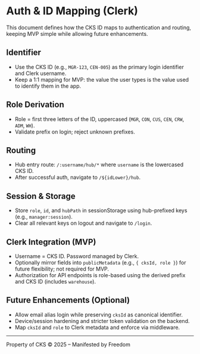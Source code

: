 # Auth & ID Mapping (Clerk)

This document defines how the CKS ID maps to authentication and routing, keeping MVP simple while allowing future enhancements.

## Identifier

- Use the CKS ID (e.g., `MGR-123`, `CEN-005`) as the primary login identifier and Clerk username.
- Keep a 1:1 mapping for MVP: the value the user types is the value used to identify them in the app.

## Role Derivation

- Role = first three letters of the ID, uppercased (`MGR`, `CON`, `CUS`, `CEN`, `CRW`, `ADM`, `WH`).
- Validate prefix on login; reject unknown prefixes.

## Routing

- Hub entry route: `/:username/hub/*` where `username` is the lowercased CKS ID.
- After successful auth, navigate to `/${idLower}/hub`.

## Session & Storage

- Store `role`, `id`, and `hubPath` in sessionStorage using hub-prefixed keys (e.g., `manager:session`).
- Clear all relevant keys on logout and navigate to `/login`.

## Clerk Integration (MVP)

- Username = CKS ID. Password managed by Clerk.
- Optionally mirror fields into `publicMetadata` (e.g., `{ cksId, role }`) for future flexibility; not required for MVP.
- Authorization for API endpoints is role-based using the derived prefix and CKS ID (includes `warehouse`).

## Future Enhancements (Optional)

- Allow email alias login while preserving `cksId` as canonical identifier.
- Device/session hardening and stricter token validation on the backend.
- Map `cksId` and `role` to Clerk metadata and enforce via middleware.

---

Property of CKS © 2025 – Manifested by Freedom
